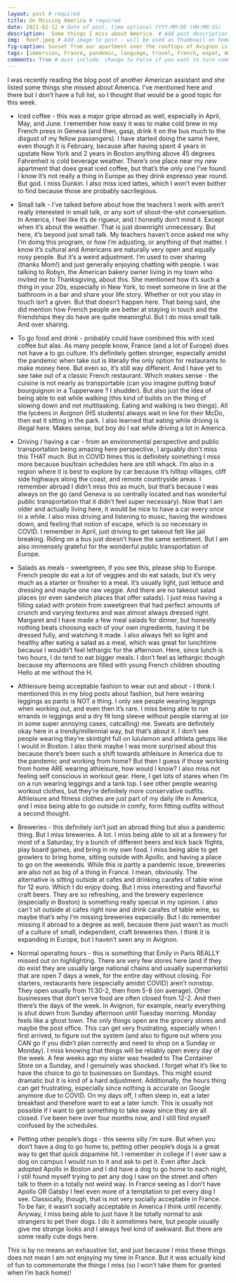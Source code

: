 ```yaml
---
layout: post # required
title: On Missing America # required
date: 2021-02-12 # date of post, time optional YYYY-MM-DD (HH:MM:SS)
description:  Some things I miss about America. # Add post description for homepage - required
img:  Roof.jpeg # Add image to post - will be used as thumbnail on home and cover image for post (optional) MUST BE IN /img FOLDER.
fig-caption: Sunset from our apartment over the rooftops of Avignon is my new happy place. # caption for img (optional)
tags: [immersion, France, pandemic, language, travel, French, expat, America] # add tags within brackets separated by a commma (optional)
comments: True # must include. change to False if you want to turn comments off for a post
---
```


I was recently reading the blog post of another American assistant and she listed some things she missed about America. I’ve mentioned here and there but I don’t have a full list, so I thought that would be a good topic for this week.

- Iced coffee - this was a major gripe abroad as well, especially in April, May, and June. I remember how easy it was to make cold brew in my French press in Geneva (and then, gasp, drink it on the bus much to the disgust of my fellow passengers). I have started doing the same here, even though it is February, because after having spent 4 years in upstate New York and 2 years in Boston anything above 45 degrees Fahrenheit is cold beverage weather. There’s one place near my new apartment that does great iced coffee, but that’s the only one I’ve found. I know it’s not really a thing in Europe as they drink espresso year round. But god. I miss Dunkin. I also miss iced lattes, which I won’t even bother to find because those are probably sacrilegious. 

- Small talk - I’ve talked before about how the teachers I work with aren’t really interested in small talk, or any sort of shoot-the-shit conversation. In America, I feel like it’s de rigueur, and I honestly don’t mind it. Except when it’s about the weather. That is just downright unnecessary. But here, it’s beyond just small talk. My teachers haven’t once asked me why I’m doing this program, or how I’m adjusting, or anything of that matter. I know it’s cultural and Americans are naturally very open and equally nosy people. But it’s a weird adjustment. I’m used to over sharing (thanks Mom!) and just generally enjoying chatting with people. I was talking to Robyn, the American bakery owner living in my town who invited me to Thanksgiving, about this. She mentioned how it’s such a thing in your 20s, especially in New York, to meet someone in line at the bathroom in a bar and share your life story. Whether or not you stay in touch isn’t a given. But that doesn’t happen here. That being said, she did mention how French people are better at staying in touch and the friendships they do have are quite meaningful. But I do miss small talk. And over sharing.

- To go food and drink - probably could have combined this with iced coffee but alas. As many people know, France (and a lot of Europe) does not have a to go culture. It’s definitely gotten stronger, especially amidst the pandemic when take out is literally the only option for restaurants to make money here. But even so, it’s still way different. And I have yet to see take out of a classic French restaurant. Which makes sense - the cuisine is not nearly as transportable (can you imagine putting bœuf bourguignon in a Tupperware ? I shudder). But also just the idea of being able to eat while walking (this kind of builds on the thing of slowing down and not multitasking. Eating and walking is two things). All the lycéens in Avignon (HS students) always wait in line for their McDo, then eat it sitting in the park. I also learned that eating while driving is illegal here. Makes sense, but boy do I eat while driving a lot in America.

- Driving / having a car - from an environmental perspective and public transportation being amazing here perspective, I arguably don’t miss this THAT much. But in COVID times this is definitely something I miss more because bus/train schedules here are still whack. I’m also in a region where it is best to explore by car because it’s hilltop villages, cliff side highways along the coast, and remote countryside areas. I remember abroad I didn’t miss this as much, but that’s because I was always on the go (and Geneva is so centrally located and has wonderful public transportation that it didn’t feel super necessary). Now that I am older and actually living here, it would be nice to have a car every once in a while. I also miss driving and listening to music, having the windows down, and feeling that notion of escape, which is so necessary in COVID. I remember in April, just driving to get takeout felt like jail breaking. Riding on a bus just doesn’t have the same sentiment. But I am also immensely grateful for the wonderful public transportation of Europe.

- Salads as meals - sweetgreen, if you see this, please ship to Europe. French people do eat a lot of veggies and do eat salads, but it’s very much as a starter or finisher to a meal. It’s usually light, just lettuce and dressing and maybe one raw veggie. And there are no takeout salad places (or even sandwich places that offer salads). I just miss having a filling salad with protein from sweetgreen that had perfect amounts of crunch and varying textures and was almost always dressed right. Margaret and I have made a few meal salads for dinner, but honestly nothing beats choosing each of your own ingredients, having it be dressed fully, and watching it made. I also always felt so light and healthy after eating a salad as a meal, which was great for lunchtime because I wouldn’t feel lethargic for the afternoon. Here, since lunch is two hours, I do tend to eat bigger meals. I don’t feel as lethargic though because my afternoons are filled with young French children shouting Hello at me without the H.

- Athleisure being acceptable fashion to wear out and about - I think I mentioned this in my blog posts about fashion, but here wearing leggings as pants is NOT a thing. I only see people wearing leggings when working out, and even then it’s rare. I miss being able to run errands in leggings and a dry fit long sleeve without people staring at (or in some super annoying cases, catcalling) me. Sweats are definitely okay here in a trendy/millennial way, but that’s about it. I don’t see people wearing they’re skintight full on lululemon and athleta getups like I would in Boston. I also think maybe I was more surprised about this because there’s been such a shift towards athleisure in America due to the pandemic and working from home? But then I guess if those working from home ARE wearing athleisure, how would I know? I also miss not feeling self conscious in workout gear. Here, I get lots of stares when I’m on a run wearing leggings and a tank top. I see other people wearing workout clothes, but they’re definitely more conservative outfits. Athleisure and fitness clothes are just part of my daily life in America, and I miss being able to go outside in comfy, form fitting outfits without a second thought.

- Breweries - this definitely isn’t just an abroad thing but also a pandemic thing. But I miss breweries. A lot. I miss being able to sit at a brewery for most of a Saturday, try a bunch of different beers and kick back flights, play board games, and bring in my own food. I miss being able to get growlers to bring home, sitting outside with Apollo, and having a place to go on the weekends. While this is partly a pandemic issue, breweries are also not as big of a thing in France. I mean, obviously. The alternative is sitting outside at cafes and drinking carafes of table wine for 12 euro. Which I do enjoy doing. But I miss interesting and flavorful craft beers. They are so refreshing, and the brewery experience (especially in Boston) is something really special in my opinion. I also can’t sit outside at cafes right now and drink carafes of table wine, so maybe that’s why I’m missing breweries especially. But I do remember missing it abroad to a degree as well, because there just wasn’t as much of a culture of small, independent, craft breweries then. I think it is expanding in Europe, but I haven’t seen any in Avignon.

- Normal operating hours - this is something that Emily in Paris REALLY missed out on highlighting. There are very few stores here (and if they do exist they are usually large national chains and usually supermarkets) that are open 7 days a week, for the entire day without closing. For starters, restaurants here (especially amidst COVID) aren’t nonstop. They open usually from 11:30-2, then from 5-8 (on average). Other businesses that don’t serve food are often closed from 12-2. And then there’s the days of the week. In Avignon, for example, nearly everything is shut down from Sunday afternoon until Tuesday morning. Monday feels like a ghost town. The only things open are the grocery stores and maybe the post office. This can get very frustrating, especially when I first arrived, to figure out the system (and also to figure out where you CAN go if you didn’t plan correctly and need to shop on a Sunday or Monday). I miss knowing that things will be reliably open every day of the week. A few weeks ago my sister was headed to The Container Store on a Sunday, and I genuinely was shocked. I forget what it’s like to have the choice to go to businesses on Sundays. This might sound dramatic but it is kind of a hard adjustment. Additionally, the hours thing can get frustrating, especially since nothing is accurate on Google anymore due to COVID. On my days off, I often sleep in, eat a later breakfast and therefore want to eat a later lunch. This is usually not possible if I want to get something to take away since they are all closed. I’ve been here over four months now, and I still find myself confused by the schedules.

- Petting other people’s dogs - this seems silly I’m sure. But when you don’t have a dog to go home to, petting other people’s dogs is a great way to get that quick dopamine hit. I remember in college if I ever saw a dog on campus I would run to it and ask to pet it. Even after Jack adopted Apollo in Boston and I did have a dog to go home to each night, I still found myself trying to pet any dog I saw on the street and often talk to them in a totally not weird way. In France seeing as I don’t have Apollo OR Gatsby I feel even more of a temptation to pet every dog I see. Classically, though, that is not very socially acceptable in France. To be fair, it wasn’t socially acceptable in America I think until recently. Anyway, I miss being able to just have it be totally normal to ask strangers to pet their dogs. I do it sometimes here, but people usually give me strange looks and I always feel kind of awkward. But there are some really cute dogs here.

This is by no means an exhaustive list, and just because I miss these things does not mean I am not enjoying my time in France. But it was actually kind of fun to commemorate the things I miss (so I won’t take them for granted when I’m back home)!
